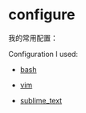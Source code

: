 # configure

我的常用配置：

Configuration I used:

* [bash](bash.md)

* [vim](vim.md)

* [sublime_text](sublime_text.md)
